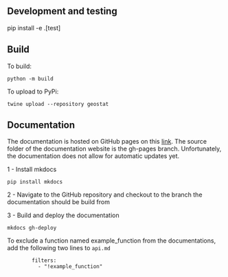 ## Development and testing

pip install -e .[test]

## Build

To build:
```
python -m build
```
To upload to PyPi:
```
twine upload --repository geostat
```

## Documentation

The documentation is hosted on GitHub pages on this [link](https://hypergradient.github.io/geostat/).
The source folder of the documentation website is the gh-pages branch. Unfortunately, the documentation does not allow for automatic updates yet.

1 - Install mkdocs
```
pip install mkdocs
```

2 - Navigate to the GitHub repository and checkout to the branch the documentation should be build from

3 - Build and deploy the documentation
```
mkdocs gh-deploy
```

To exclude a function named example_function from the documentations, add the following two lines to `api.md`
```
        filters:
          - "!example_function"
```

